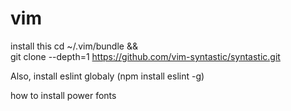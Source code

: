 # vim

install this 
cd ~/.vim/bundle && \
git clone --depth=1 https://github.com/vim-syntastic/syntastic.git


Also, install eslint globaly (npm install eslint -g)


how to install power fonts
